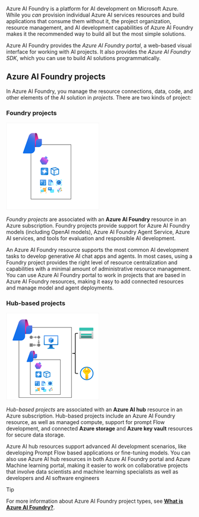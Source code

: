 Azure AI Foundry is a platform for AI development on Microsoft Azure. While you *can* provision individual Azure AI services resources and build applications that consume them without it, the project organization, resource management, and AI development capabilities of Azure AI Foundry makes it the recommended way to build all but the most simple solutions.

Azure AI Foundry provides the *Azure AI Foundry portal*, a web-based visual interface for working with AI projects. It also provides the *Azure AI Foundry SDK*, which you can use to build AI solutions programmatically.

## Azure AI Foundry projects

In Azure AI Foundry, you manage the resource connections, data, code, and other elements of the AI solution in *projects*. There are two kinds of project:

### Foundry projects

![Diagram of a Foundry project.](../media/foundry-project.png)

*Foundry projects* are associated with an **Azure AI Foundry** resource in an Azure subscription. Foundry projects provide support for Azure AI Foundry models (including OpenAI models), Azure AI Foundry Agent Service, Azure AI services, and tools for evaluation and responsible AI development.

An Azure AI Foundry resource supports the most common AI development tasks to develop generative AI chat apps and agents. In most cases, using a Foundry project provides the right level of resource centralization and capabilities with a minimal amount of administrative resource management. You can use Azure AI Foundry portal to work in projects that are based in Azure AI Foundry resources, making it easy to add connected resources and manage model and agent deployments.

### Hub-based projects

![Diagram of a hub-based project.](../media/hub-project.png)

*Hub-based projects* are associated with an **Azure AI hub** resource in an Azure subscription. Hub-based projects include an Azure AI Foundry resource, as well as managed compute, support for prompt Flow development, and connected **Azure storage** and **Azure key vault** resources for secure data storage.

Azure AI hub resources support advanced AI development scenarios, like developing Prompt Flow based applications or fine-tuning models. You can also use Azure AI hub resources in both Azure AI Foundry portal and Azure Machine learning portal, making it easier to work on collaborative projects that involve data scientists and machine learning specialists as well as developers and AI software engineers

> [!TIP]
> For more information about Azure AI Foundry project types, see **[What is Azure AI Foundry?](/azure/ai-foundry/what-is-azure-ai-foundry?azure-portal=true)**.
